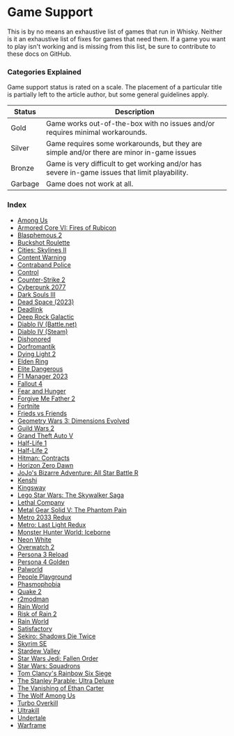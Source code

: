 # Game Support

This is by no means an exhaustive list of games that run in Whisky.
Neither is it an exhaustive list of fixes for games that need them.
If a game you want to play isn't working and is missing from this list,
be sure to contribute to these docs on GitHub.

### Categories Explained

Game support status is rated on a scale. The placement of a particular
title is partially left to the article author, but some general guidelines apply.

| Status  | Description                                                                                    |
| ------- | ---------------------------------------------------------------------------------------------- |
| Gold    | Game works out-of-the-box with no issues and/or requires minimal workarounds.                  |
| Silver  | Game requires some workarounds, but they are simple and/or there are minor in-game issues      |
| Bronze  | Game is very difficult to get working and/or has severe in-game issues that limit playability. |
| Garbage | Game does not work at all.                                                                     |

### Index

- [Among Us](./among-us.md)
- [Armored Core VI: Fires of Rubicon](./armored-core-6.md)
- [Blasphemous 2](./blasphemous-2.md)
- [Buckshot Roulette](./buckshot-roulette.md)
- [Cities: Skylines II](./cities-skylines-2.md)
- [Content Warning](./content-warning.md)
- [Contraband Police](./contraband-police.md)
- [Control](./control.md)
- [Counter-Strike 2](./counter-strike-2.md)
- [Cyberpunk 2077](./cyberpunk-2077.md)
- [Dark Souls III](./dark-souls-3.md)
- [Dead Space (2023)](./dead-space-2023.md)
- [Deadlink](./deadlink.md)
- [Deep Rock Galactic](./deep-rock-galactic.md)
- [Diablo IV (Battle.net)](./diablo-4-battle-net.md)
- [Diablo IV (Steam)](./diablo-4-steam.md)
- [Dishonored](./dishonored.md)
- [Dorfromantik](./dorfromantik.md)
- [Dying Light 2](./dying-light-2.md)
- [Elden Ring](./elden-ring.md)
- [Elite Dangerous](./elite-dangerous.md)
- [F1 Manager 2023](./f1m23.md)
- [Fallout 4](./fallout-4.md)
- [Fear and Hunger](./fear-and-hunger.md)
- [Forgive Me Father 2](./forgive-me-father-2.md)
- [Fortnite](./fortnite.md)
- [Frieds vs Friends](./friends-vs-friends.md)
- [Geometry Wars 3: Dimensions Evolved](./gw3-dimensions-evolved.md)
- [Guild Wars 2](./gw2.md)
- [Grand Theft Auto V](./gta-5.md)
- [Half-Life 1](./half-life-1.md)
- [Half-Life 2](./half-life-2.md)
- [Hitman: Contracts](./hitman-3-c.md)
- [Horizon Zero Dawn](./horizon-zero-dawn.md)
- [JoJo's Bizarre Adventure: All Star Battle R](./jjba-asbr.md)
- [Kenshi](./kenshi.md)
- [Kingsway](./kingsway.md)
- [Lego Star Wars: The Skywalker Saga](./lego-sw-skywalker-saga.md)
- [Lethal Company](./lethal-company.md)
- [Metal Gear Solid V: The Phantom Pain](./mgs-5.md)
- [Metro 2033 Redux](./metro-2033-rx.md)
- [Metro: Last Light Redux](./metro-ll-rx.md)
- [Monster Hunter World: Iceborne](./monster-hunter-world-iceborne.md)
- [Neon White](./neon-white.md)
- [Overwatch 2](./overwatch-2.md)
- [Persona 3 Reload](./p3r.md)
- [Persona 4 Golden](./p4g.md)
- [Palworld](./palworld.md)
- [People Playground](./people-playground.md)
- [Phasmophobia](./phasmophobia.md)
- [Quake 2](./game-support/quake2.md)
- [r2modman](./r2modman.md)
- [Rain World](./rain-world.md)
- [Risk of Rain 2](./risk-of-rain-2.md)
- [Rain World](./rain-world.md)
- [Satisfactory](./satisfactory.md)
- [Sekiro: Shadows Die Twice](./sekiro.md)
- [Skyrim SE](./skyrim-se.md)
- [Stardew Valley](./stardew-valley.md)
- [Star Wars Jedi: Fallen Order](./sw-fallen-order.md)
- [Star Wars: Squadrons](./sw-squadrons.md)
- [Tom Clancy's Rainbow Six Siege](./tcr6s.md)
- [The Stanley Parable: Ultra Deluxe](./tsp-ud.md)
- [The Vanishing of Ethan Carter](./vanishing-of-ethan.md)
- [The Wolf Among Us](./wolf-among-us.md)
- [Turbo Overkill](./turbo-overkill.md)
- [Ultrakill](./ultrakill.md)
- [Undertale](./undertale.md)
- [Warframe](./warframe.md)
